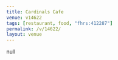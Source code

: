 ```yaml
---
title: Cardinals Cafe
venue: v14622
tags: [restaurant, food, "fhrs:412287"]
permalink: /v/14622/
layout: venue
---
```

null